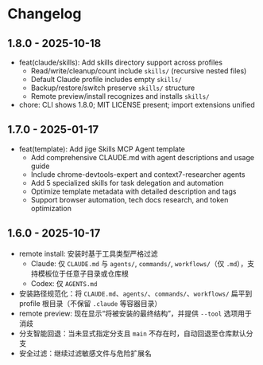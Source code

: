 # Changelog

## 1.8.0 - 2025-10-18

- feat(claude/skills): Add skills directory support across profiles
  - Read/write/cleanup/count include `skills/` (recursive nested files)
  - Default Claude profile includes empty `skills/`
  - Backup/restore/switch preserve `skills/` structure
  - Remote preview/install recognizes and installs `skills/`
- chore: CLI shows 1.8.0; MIT LICENSE present; import extensions unified

## 1.7.0 - 2025-01-17

- feat(template): Add jige Skills MCP Agent template
  - Add comprehensive CLAUDE.md with agent descriptions and usage guide
  - Include chrome-devtools-expert and context7-researcher agents
  - Add 5 specialized skills for task delegation and automation
  - Optimize template metadata with detailed description and tags
  - Support browser automation, tech docs research, and token optimization

## 1.6.0 - 2025-10-17

- remote install: 安装时基于工具类型严格过滤
  - Claude: 仅 `CLAUDE.md` 与 `agents/`, `commands/`, `workflows/`（仅 `.md`），支持模板位于任意子目录或仓库根
  - Codex: 仅 `AGENTS.md`
- 安装路径规范化：将 `CLAUDE.md`、`agents/`、`commands/`、`workflows/` 扁平到 profile 根目录（不保留 `.claude` 等容器目录）
- remote preview: 现在显示“将被安装的最终结构”，并提供 `--tool` 选项用于消歧
- 分支智能回退：当未显式指定分支且 `main` 不存在时，自动回退至仓库默认分支
- 安全过滤：继续过滤敏感文件与危险扩展名

